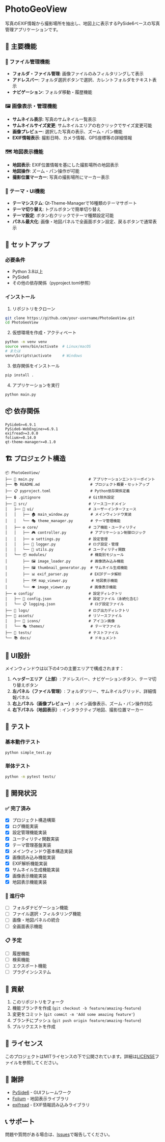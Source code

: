 # PhotoGeoView

写真のEXIF情報から撮影場所を抽出し、地図上に表示するPySide6ベースの写真管理アプリケーションです。

## 🎯 主要機能

### 📁 ファイル管理機能
- **フォルダ・ファイル管理**: 画像ファイルのみフィルタリングして表示
- **アドレスバー**: フォルダ選択ボタンで選択、カレントフォルダをテキスト表示
- **ナビゲーション**: フォルダ移動・履歴機能

### 🖼️ 画像表示・管理機能
- **サムネイル表示**: 写真のサムネイル一覧表示
- **サムネイルサイズ変更**: サムネイルエリアの右クリックでサイズ変更可能
- **画像プレビュー**: 選択した写真の表示、ズーム・パン機能
- **EXIF情報表示**: 撮影日時、カメラ情報、GPS座標等の詳細情報

### 🗺️ 地図表示機能
- **地図表示**: EXIF位置情報を基にした撮影場所の地図表示
- **地図操作**: ズーム・パン操作が可能
- **撮影位置マーカー**: 写真の撮影場所にマーカー表示

### 🎨 テーマ・UI機能
- **テーマシステム**: Qt-Theme-Managerで16種類のテーマサポート
- **テーマ切り替え**: トグルボタンで簡単切り替え
- **テーマ設定**: ボタン右クリックでテーマ種類設定可能
- **パネル最大化**: 画像・地図パネルで全画面ボタン設定、戻るボタンで通常表示

## 🚀 セットアップ

### 必要条件
- Python 3.8以上
- PySide6
- その他の依存関係（pyproject.toml参照）

### インストール

1. リポジトリをクローン
```bash
git clone https://github.com/your-username/PhotoGeoView.git
cd PhotoGeoView
```

2. 仮想環境を作成・アクティベート
```bash
python -m venv venv
source venv/bin/activate  # Linux/macOS
# または
venv\Scripts\activate     # Windows
```

3. 依存関係をインストール
```bash
pip install .
```

4. アプリケーションを実行
```bash
python main.py
```

## 📦 依存関係

```
PySide6>=6.9.1
PySide6-WebEngine>=6.9.1
exifread>=3.0.0
folium>=0.14.0
qt-theme-manager>=0.1.0
```

## 🏗️ プロジェクト構造

```
📦 PhotoGeoView/
├── 🚀 main.py                         # アプリケーションエントリーポイント
├── 📚 README.md                       # プロジェクト概要・セットアップ
├── 📋 pyproject.toml                  # Python依存関係定義
├── 🔒 .gitignore                      # Git除外設定
├── 📂 src/                            # ソースコードメイン
│   ├── 🎨 ui/                         # ユーザーインターフェース
│   │   ├── 🏠 main_window.py          # メインウィンドウ実装
│   │   └── 🎭 theme_manager.py        # テーマ管理機能
│   ├── ⚙️ core/                       # コア機能・ユーティリティ
│   │   ├── 🎮 controller.py           # アプリケーション制御ロジック
│   │   ├── ⚙️ settings.py             # 設定管理
│   │   ├── 📝 logger.py               # ログ設定・管理
│   │   └── 🔧 utils.py                # ユーティリティ関数
│   └── 📦 modules/                    # 機能別モジュール
│       ├── 🖼️ image_loader.py         # 画像読み込み機能
│       ├── 🖼️ thumbnail_generator.py  # サムネイル生成機能
│       ├── 📊 exif_parser.py          # EXIFデータ解析
│       ├── 🗺️ map_viewer.py           # 地図表示機能
│       └── 👁️ image_viewer.py         # 画像表示機能
├── ⚙️ config/                         # 設定ディレクトリ
│   ├── 📝 config.json                 # 設定ファイル（永続化含む）
│   └── 📋 logging.json                # ログ設定ファイル
├── 📁 logs/                           # ログ出力ディレクトリ
├── 🎨 assets/                         # リソースファイル
│   ├── 🎯 icons/                      # アイコン画像
│   └── 🎭 themes/                     # テーマファイル
├── 🧪 tests/                          # テストファイル
└── 📚 docs/                           # ドキュメント
```

## 🎨 UI設計

メインウィンドウは以下の4つの主要エリアで構成されます：

1. **ヘッダーエリア（上部）**: アドレスバー、ナビゲーションボタン、テーマ切り替えボタン
2. **左パネル（ファイル管理）**: フォルダツリー、サムネイルグリッド、詳細情報パネル
3. **右上パネル（画像プレビュー）**: メイン画像表示、ズーム・パン操作対応
4. **右下パネル（地図表示）**: インタラクティブ地図、撮影位置マーカー

## 🧪 テスト

### 基本動作テスト
```bash
python simple_test.py
```

### 単体テスト
```bash
python -m pytest tests/
```

## 📝 開発状況

### ✅ 完了済み
- [x] プロジェクト構造構築
- [x] ログ機能実装
- [x] 設定管理機能実装
- [x] ユーティリティ関数実装
- [x] テーマ管理基盤実装
- [x] メインウィンドウ基本構造実装
- [x] 画像読み込み機能実装
- [x] EXIF解析機能実装
- [x] サムネイル生成機能実装
- [x] 画像表示機能実装
- [x] 地図表示機能実装

### 🚧 進行中
- [ ] フォルダナビゲーション機能
- [ ] ファイル選択・フィルタリング機能
- [ ] 画像・地図パネルの統合
- [ ] 全画面表示機能

### 📋 予定
- [ ] 履歴機能
- [ ] 検索機能
- [ ] エクスポート機能
- [ ] プラグインシステム

## 🤝 貢献

1. このリポジトリをフォーク
2. 機能ブランチを作成 (`git checkout -b feature/amazing-feature`)
3. 変更をコミット (`git commit -m 'Add some amazing feature'`)
4. ブランチにプッシュ (`git push origin feature/amazing-feature`)
5. プルリクエストを作成

## 📄 ライセンス

このプロジェクトはMITライセンスの下で公開されています。詳細は[LICENSE](LICENSE)ファイルを参照してください。

## 🙏 謝辞

- [PySide6](https://doc.qt.io/qtforpython/) - GUIフレームワーク
- [Folium](https://python-visualization.github.io/folium/) - 地図表示ライブラリ
- [exifread](https://github.com/ianare/exif-py) - EXIF情報読み込みライブラリ

## 📞 サポート

問題や質問がある場合は、[Issues](https://github.com/your-username/PhotoGeoView/issues)で報告してください。
